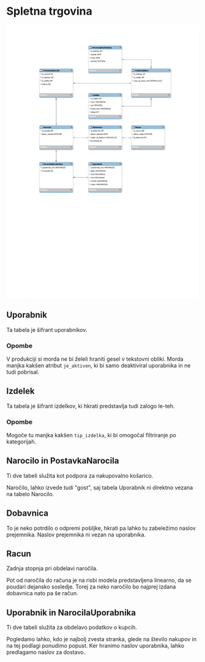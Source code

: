 # Spletna trgovina

![MySQL Model](./mysql-model.svg)

## Uporabnik

Ta tabela je šifrant uporabnikov.

### Opombe
V produkciji si morda ne bi želeli hraniti gesel v tekstovni obliki.
Morda manjka kakšen atribut `je_aktiven`, ki bi samo deaktiviral uporabnika in ne tudi pobrisal.

## Izdelek

Ta tabela je šifrant izdelkov, ki hkrati predstavlja tudi zalogo le-teh.

### Opombe

Mogoče tu manjka kakšen `tip_izdelka`, ki bi omogočal filtriranje po
kategorijah.

## Narocilo in PostavkaNarocila

Ti dve tabeli služita kot podpora za nakupovalno košarico.

Naročilo, lahko izvede tudi "gost", saj tabela Uporabnik ni direktno vezana na
tabelo Narocilo.

## Dobavnica

To je neko potrdilo o odpremi pošiljke, hkrati pa lahko tu zabeležimo naslov
prejemnika. Naslov prejemnika ni vezan na uporabnika.

## Racun

Zadnja stopnja pri obdelavi naročila.

Pot od naročila do računa je na risbi modela predstavljena linearno, da se poudari
dejansko sosledje. Torej za neko naročilo bo najprej izdana dobavnica nato
pa še račun.

## Uporabnik in NarocilaUporabnika

Ti dve tabeli služita za obdelavo podatkov o kupcih.

Pogledamo lahko, kdo je najbolj zvesta stranka, glede na število nakupov in
na tej podlagi ponudimo popust. Ker hranimo naslov uporabnika, lahko
predlagamo naslov za dostavo.
